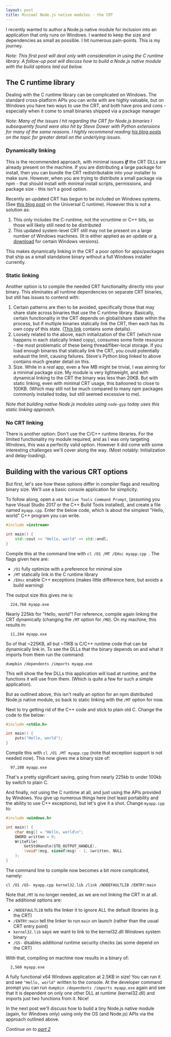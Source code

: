 ```yaml
---
layout: post
title: Minimal Node.js native modules - the CRT
---
```


I recently wanted to author a Node.js native module for inclusion into an application that only runs
on Windows. I wanted to keep the size and dependencies as small as possible. I hit numerous pain-points.
This is my journey.

_Note: This first post will deal only with consideration in using the C runtime library. A follow-up post will
discuss how to build a Node.js native module with the build options laid out below._

## The C runtime library

Dealing with the C runtime library can be complicated on Windows. The standard cross-platform APIs you
can write with are highly valuable, but on Windows you have two ways to use the CRT, and both have pros
and cons - especially when it come to small binaries shipped via a package manager

_Note: Many of the issues I hit regarding the CRT for Node.js binaries I subsequently found were also hit by Steve Dower
with Python extensions for many of the same reasons. I highly recommend reading [his blog posts](https://stevedower.id.au/blog/building-for-python-3-5-part-two/) on the topic for greater detail on the underlying issues._

### Dynamically linking

This is the recommended approach, with minimal issues _**if**_ the CRT DLLs are already present on the machine.
If you are distributing a large package for install, then you can bundle the CRT redistributable into your
installer to make sure. However, when you are trying to distribute a small package via npm - that should
install with minimal install scripts, permissions, and package size - this isn't a good option.

Recently an updated CRT has begun to be included on Windows systems. (See [this blog post](https://blogs.msdn.microsoft.com/vcblog/2015/03/03/introducing-the-universal-crt/)
on the Universal C runtime). However this is not a solution as:

  1. This only includes the C-runtime, not the vcruntime or C++ bits, so those will likely still need to be distributed
  2. This updated system-level CRT still may not be present on a large number of Windows machines. (It is either applied as an update or [a download](https://support.microsoft.com/en-us/help/2999226/update-for-universal-c-runtime-in-windows) for certain Windows versions).

This makes dynamically linking in the CRT a poor option for apps/packages that ship as a small
standalone binary without a full Windows installer currently.

### Static linking

Another option is to compile the needed CRT functionality directly into your binary. This eliminates all
runtime dependencies on separate CRT binaries, but still has issues to contend with:

  1. Certain patterns are then to be avoided, specifically those that may share state across binaries that use
     the C runtime library. Basically, certain functionality in the CRT depends on global/share state within
     the process, but if multiple binaries statically link the CRT, then each has its own copy of this state.
     ([This link](https://docs.microsoft.com/en-us/cpp/c-runtime-library/crt-library-features?view=vs-2017#what-problems-exist-if-an-application-uses-more-than-one-crt-version) contains some details).
  2. Loosely related to the above, each initialization of the CRT (which now happens in each statically linked
     copy), consumes some finite resource - the most problematic of these being thread/fiber-local storage. If you
     load enough binaries that statically link the CRT, you could potentially exhaust the limit, causing failures.
     Steve's Python blog linked to above contains much greater detail on this.
  3. Size. While in a _real_ app, even a few MB might be trivial, I was aiming for a minimal package size. My module
     is very lightweight, and with dynamical linking to the CRT the binary was less than 20KB. But with static linking,
     even with minimal CRT usage, this ballooned to close to 100KB. (Which may still not be much compared to many
     npm packages commonly installed today, but still seemed excessive to me).

_Note that building native Node.js modules using `node-gyp` today uses this static linking approach._

### No CRT linking

There is another option: Don't use the C/C++ runtime libraries. For the limited functionality my module required,
and as I was only targeting Windows, this was a perfectly valid option. However it did come with some
interesting challenges we'll cover along the way. (Most notably: Initialization and delay-loading).

## Building with the various CRT options

But first, let's see how these options differ in compiler flags and resulting binary size. We'll use
a basic console application for simplicity.

To follow along, open a `x64 Native Tools Command Prompt`, (assuming you have Visual Studio 2017
or the C++ Build Tools installed), and create a file named `myapp.cpp`. Enter the below code, which
is about the simplest "Hello, world" C++ program you can write.

```cpp
#include <iostream>

int main() {
    std::cout << "Hello, world" << std::endl;
}
```

Compile this at the command line with `cl /O1 /MT /EHsc myapp.cpp `. The flags given here are:

 - `/O1` fully optimize with a preference for minimal size
 - `/MT` statically link in the C runtime library
 - `/EHsc` enable C++ exceptions (makes little difference here, but avoids a build warning)

The output size this gives me is:

```
  224,768 myapp.exe
```

Nearly 225kb for "Hello, world"! For reference, compile again linking the CRT dynamically
(changing the `/MT` option for `/MD`). On my machine, this results in:

```
  11,264 myapp.exe
```

So of that ~225KB, all but ~11KB is C/C++ runtime code that can be dynamically link in. To see the
DLLs that the binary depends on and what it imports from them run the command:

```
dumpbin /dependents /imports myapp.exe
```

This will show the few DLLs this application will load at runtime, and the functions it will use from
them. (Which is quite a few for such a simple application).

But as outlined above, this isn't really an option for an npm distributed Node.js native module,
so back to static linking with the `/MT` option for now.

Next to try getting rid of the C++ code and stick to plain old C. Change the code to the below:

```cpp
#include <stdio.h>

int main() {
    puts("Hello, world");
}
```

Compile this with `cl /O1 /MT myapp.cpp` (note that exception support is not needed now). This now gives
me a binary size of:

```
  97,280 myapp.exe
```

That's a pretty significant saving, going from nearly 225kb to under 100kb by switch to plain C.

And finally, not using the C runtime at all, and just using the APIs provided by Windows. You give
up numerous things here (not least portability and the ability to use C++ exceptions), but let's
give it a shot. Change `myapp.cpp` to:

```cpp
#include <windows.h>

int main() {
    char msg[] = "Hello, world\n";
    DWORD written = 0;
    WriteFile(
        GetStdHandle(STD_OUTPUT_HANDLE),
        (void*)msg, sizeof(msg) - 1, &written, NULL
    );
}
```

The command line to compile now becomes a bit more complicated, namely:

```
cl /O1 /GS- myapp.cpp kernel32.lib /link /NODEFAULTLIB /ENTRY:main
```

Note that `/MT` is no longer needed, as we are not linking the CRT in at all. The additional options are:

 - `/NODEFAULTLIB` tells the linker it to ignore ALL the default libraries (e.g. the CRT)
 - `/ENTRY:main` tell the linker to run `main` on launch (rather than the usual CRT entry point)
 - `kernel32.lib` says we want to link to the kernel32.dll Windows system binary
 - `/GS-` disables additional runtime security checks (as some depend on the CRT)

With that, compiling on machine now results in a binary of:

```
  2,560 myapp.exe
```

A fully functional x64 Windows application at 2.5KB in size! You can run it and see `"Hello, world"`
written to the console. At the developer command prompt you can run `dumpbin /dependents /imports myapp.exe`
again and see that it is dependent on only one other DLL at runtime (kernel32.dll) and imports just
two functions from it. Nice!

In the next post we'll discuss how to build a tiny Node.js native module (again, for Windows only)
using only the OS (and Node.js) APIs via the approach outlined above.

_Continue on to [part 2](/2019/07/10/minimal-nodejs-part-2.html)_
